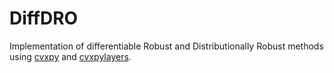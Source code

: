 # DiffDRO
Implementation of differentiable Robust and Distributionally Robust methods using [cvxpy](https://www.cvxpy.org/index.html) and [cvxpylayers](https://github.com/cvxgrp/cvxpylayers).
